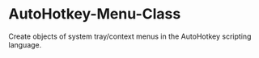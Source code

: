 # AutoHotkey-Menu-Class
Create objects of system tray/context menus in the AutoHotkey scripting language.
